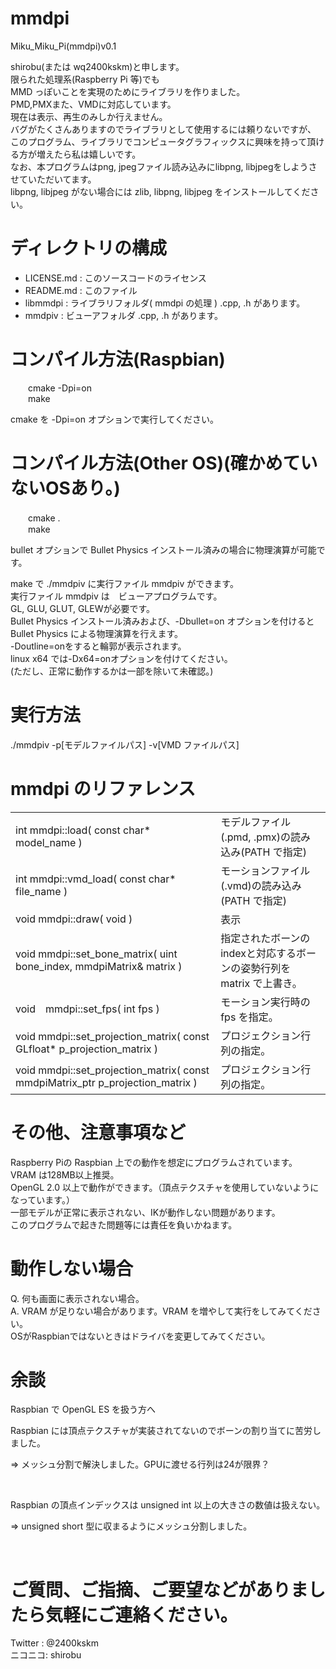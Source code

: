 # mmdpi
Miku_Miku_Pi(mmdpi)v0.1 

shirobu(または wq2400kskm)と申します。<br>
限られた処理系(Raspberry Pi 等)でも <br>
MMD っぽいことを実現のためにライブラリを作りました。<br>
PMD,PMXまた、VMDに対応しています。<br>
現在は表示、再生のみしか行えません。<br>
バグがたくさんありますのでライブラリとして使用するには頼りないですが、<br>
このプログラム、ライブラリでコンピュータグラフィックスに興味を持って頂ける方が増えたら私は嬉しいです。<br>
なお、本プログラムはpng, jpegファイル読み込みにlibpng, libjpegをしようさせていただいてます。<br>
libpng, libjpeg がない場合には zlib, libpng, libjpeg をインストールしてください。<br>


# ディレクトリの構成

<ul>
  <li>
  LICENSE.md    :   このソースコードのライセンス
  </li><li>
  README.md    :   このファイル
  </li><li>
  libmmdpi    :   ライブラリフォルダ( mmdpi の処理 )  .cpp, .h があります。
  </li><li>
  mmdpiv       :   ビューアフォルダ                    .cpp, .h があります。
  </li>
</ul>


# コンパイル方法(Raspbian)
<p style="padding-left:2em">
  cmake -Dpi=on <br>
  make  <br>
</p>
cmake を -Dpi=on オプションで実行してください。<br>

# コンパイル方法(Other OS)(確かめていないOSあり。)
<p style="padding-left:2em">
  cmake .　<br>
  make  <br>
</p>
bullet オプションで Bullet Physics インストール済みの場合に物理演算が可能です。<br>

make で ./mmdpiv に実行ファイル mmdpiv ができます。<br>
実行ファイル mmdpiv は　ビューアプログラムです。<br>
GL, GLU, GLUT, GLEWが必要です。<br>
Bullet Physics インストール済みおよび、-Dbullet=on オプションを付けるとBullet Physics による物理演算を行えます。<br>
-Doutline=onをすると輪郭が表示されます。<br>
linux x64 では-Dx64=onオプションを付けてください。<br>
(ただし、正常に動作するかは一部を除いて未確認。)<br>

# 実行方法
./mmdpiv -p[モデルファイルパス] -v[VMD ファイルパス]

# mmdpi のリファレンス
<table>
<tr><td>int mmdpi::load( const char* model_name ) </td><td> モデルファイル(.pmd, .pmx)の読み込み(PATH で指定)</td></tr>
<tr><td>int mmdpi::vmd_load( const char* file_name ) </td><td> モーションファイル(.vmd)の読み込み(PATH で指定)</td></tr>
<tr><td>void mmdpi::draw( void ) </td><td> 表示</td></tr>
<tr><td>void mmdpi::set_bone_matrix( uint bone_index, mmdpiMatrix& matrix ) </td><td> 指定されたボーンのindexと対応するボーンの姿勢行列を matrix で上書き。</td></tr>
<tr><td>void　mmdpi::set_fps( int fps ) </td><td> モーション実行時のfps を指定。</td></tr>
<tr><td>void mmdpi::set_projection_matrix( const GLfloat* p_projection_matrix ) </td><td> プロジェクション行列の指定。</td></tr>
<tr><td>void mmdpi::set_projection_matrix( const mmdpiMatrix_ptr p_projection_matrix ) </td><td> プロジェクション行列の指定。</td></tr>
</table>

# その他、注意事項など

  Raspberry Piの Raspbian 上での動作を想定にプログラムされています。<br>
  VRAM は128MB以上推奨。<br>
  OpenGL 2.0 以上で動作ができます。（頂点テクスチャを使用していないようになっています。）<br>
  一部モデルが正常に表示されない、IKが動作しない問題があります。<br>
  このプログラムで起きた問題等には責任を負いかねます。 <br>
  
  
# 動作しない場合
  
  Q.  何も画面に表示されない場合。<br>
  A.  VRAM が足りない場合があります。VRAM を増やして実行をしてみてください。<br>
      OSがRaspbianではないときはドライバを変更してみてください。 
      <br>
   
# 余談  
  
  Raspbian で OpenGL ES を扱う方へ<br>
  
  Raspbian には頂点テクスチャが実装されてないのでボーンの割り当てに苦労しました。<br>
  <p>  =>  メッシュ分割で解決しました。GPUに渡せる行列は24が限界？</p><br>
  
  Raspbian の頂点インデックスは unsigned int 以上の大きさの数値は扱えない。<br>
  <p> =>  unsigned short 型に収まるようにメッシュ分割しました。</p><br>
  
  
# ご質問、ご指摘、ご要望などがありましたら気軽にご連絡ください。
  
  Twitter : @2400kskm<br>
  ニコニコ: shirobu<br>
